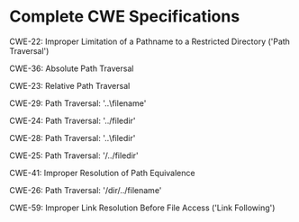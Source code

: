 

# Complete CWE Specifications

CWE-22: Improper Limitation of a Pathname to a Restricted Directory ('Path Traversal')

CWE-36: Absolute Path Traversal

CWE-23: Relative Path Traversal

CWE-29: Path Traversal: '\..\filename'

CWE-24: Path Traversal: '../filedir'

CWE-28: Path Traversal: '..\filedir'

CWE-25: Path Traversal: '/../filedir'

CWE-41: Improper Resolution of Path Equivalence

CWE-26: Path Traversal: '/dir/../filename'

CWE-59: Improper Link Resolution Before File Access ('Link Following')